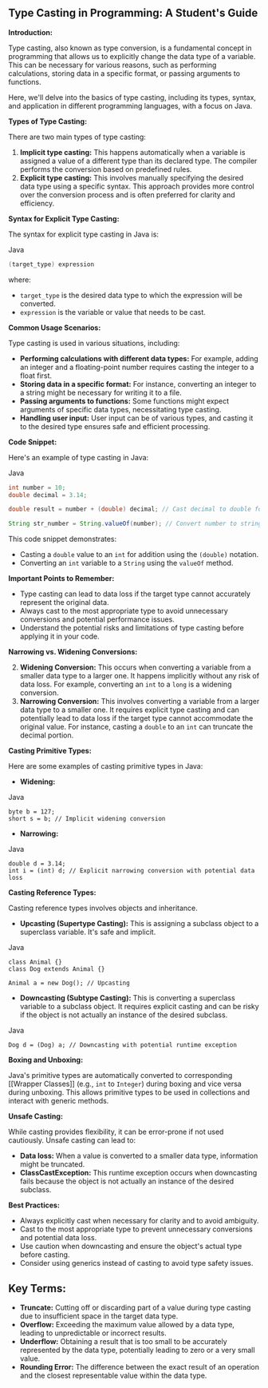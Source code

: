 ## Type Casting in Programming: A Student's Guide

**Introduction:**

Type casting, also known as type conversion, is a fundamental concept in programming that allows us to explicitly change the data type of a variable. This can be necessary for various reasons, such as performing calculations, storing data in a specific format, or passing arguments to functions.

Here, we'll delve into the basics of type casting, including its types, syntax, and application in different programming languages, with a focus on Java.

**Types of Type Casting:**

There are two main types of type casting:

1. **Implicit type casting:** This happens automatically when a variable is assigned a value of a different type than its declared type. The compiler performs the conversion based on predefined rules.
2. **Explicit type casting:** This involves manually specifying the desired data type using a specific syntax. This approach provides more control over the conversion process and is often preferred for clarity and efficiency.

**Syntax for Explicit Type Casting:**

The syntax for explicit type casting in Java is:

Java

```java
(target_type) expression
```

where:

- `target_type` is the desired data type to which the expression will be converted.
- `expression` is the variable or value that needs to be cast.

**Common Usage Scenarios:**

Type casting is used in various situations, including:

- **Performing calculations with different data types:** For example, adding an integer and a floating-point number requires casting the integer to a float first.
- **Storing data in a specific format:** For instance, converting an integer to a string might be necessary for writing it to a file.
- **Passing arguments to functions:** Some functions might expect arguments of specific data types, necessitating type casting.
- **Handling user input:** User input can be of various types, and casting it to the desired type ensures safe and efficient processing.

**Code Snippet:**

Here's an example of type casting in Java:

Java

```java
int number = 10;
double decimal = 3.14;

double result = number + (double) decimal; // Cast decimal to double for addition

String str_number = String.valueOf(number); // Convert number to string
```

This code snippet demonstrates:

- Casting a `double` value to an `int` for addition using the `(double)` notation.
- Converting an `int` variable to a `String` using the `valueOf` method.

**Important Points to Remember:**

- Type casting can lead to data loss if the target type cannot accurately represent the original data.
- Always cast to the most appropriate type to avoid unnecessary conversions and potential performance issues.
- Understand the potential risks and limitations of type casting before applying it in your code.


**Narrowing vs. Widening Conversions:**

2. **Widening Conversion:** This occurs when converting a variable from a smaller data type to a larger one. It happens implicitly without any risk of data loss. For example, converting an `int` to a `long` is a widening conversion.
4. **Narrowing Conversion:** This involves converting a variable from a larger data type to a smaller one. It requires explicit type casting and can potentially lead to data loss if the target type cannot accommodate the original value. For instance, casting a `double` to an `int` can truncate the decimal portion.

**Casting Primitive Types:**

Here are some examples of casting primitive types in Java:

- **Widening:**

Java

```
byte b = 127;
short s = b; // Implicit widening conversion
```

- **Narrowing:**

Java

```
double d = 3.14;
int i = (int) d; // Explicit narrowing conversion with potential data loss
```

**Casting Reference Types:**

Casting reference types involves objects and inheritance.

- **Upcasting (Supertype Casting):** This is assigning a subclass object to a superclass variable. It's safe and implicit.

Java

```
class Animal {}
class Dog extends Animal {}

Animal a = new Dog(); // Upcasting
```

- **Downcasting (Subtype Casting):** This is converting a superclass variable to a subclass object. It requires explicit casting and can be risky if the object is not actually an instance of the desired subclass.

Java

```
Dog d = (Dog) a; // Downcasting with potential runtime exception
```

**Boxing and Unboxing:**

Java's primitive types are automatically converted to corresponding [[Wrapper Classes]] (e.g., `int` to `Integer`) during boxing and vice versa during unboxing. This allows primitive types to be used in collections and interact with generic methods.

**Unsafe Casting:**

While casting provides flexibility, it can be error-prone if not used cautiously. Unsafe casting can lead to:

- **Data loss:** When a value is converted to a smaller data type, information might be truncated.
- **ClassCastException:** This runtime exception occurs when downcasting fails because the object is not actually an instance of the desired subclass.

**Best Practices:**

- Always explicitly cast when necessary for clarity and to avoid ambiguity.
- Cast to the most appropriate type to prevent unnecessary conversions and potential data loss.
- Use caution when downcasting and ensure the object's actual type before casting.
- Consider using generics instead of casting to avoid type safety issues.

## Key Terms:

- **Truncate:** Cutting off or discarding part of a value during type casting due to insufficient space in the target data type.
- **Overflow:** Exceeding the maximum value allowed by a data type, leading to unpredictable or incorrect results.
- **Underflow:** Obtaining a result that is too small to be accurately represented by the data type, potentially leading to zero or a very small value.
- **Rounding Error:** The difference between the exact result of an operation and the closest representable value within the data type.

